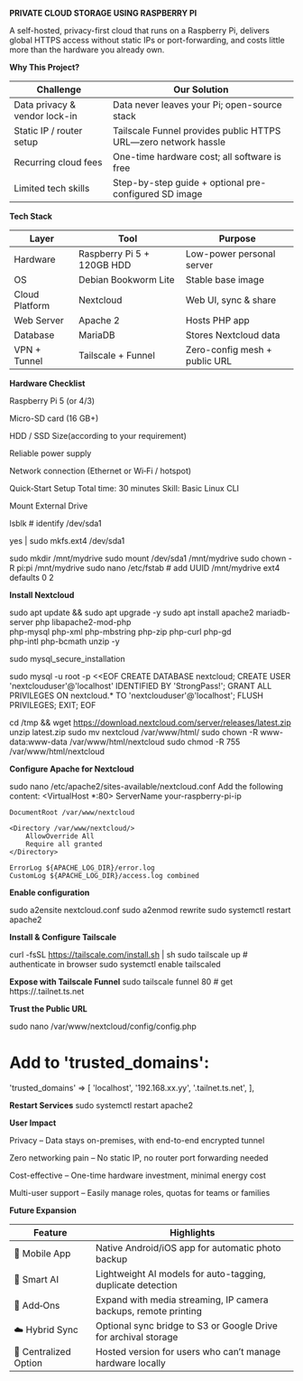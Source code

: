 **PRIVATE CLOUD STORAGE USING RASPBERRY PI**


A self-hosted, privacy-first cloud that runs on a Raspberry Pi, delivers global HTTPS access without static IPs or port-forwarding, and costs little more than the hardware you already own.

**Why This Project?**

| Challenge                     | Our Solution                                                   |
| ----------------------------- | -------------------------------------------------------------- |
| Data privacy & vendor lock-in | Data never leaves your Pi; open-source stack                   |
| Static IP / router setup      | Tailscale Funnel provides public HTTPS URL—zero network hassle |
| Recurring cloud fees          | One-time hardware cost; all software is free                   |
| Limited tech skills           | Step-by-step guide + optional pre-configured SD image          |

**Tech Stack**

| Layer          | Tool                       | Purpose                       |
| -------------- | -------------------------- | ----------------------------- |
| Hardware       | Raspberry Pi 5 + 120GB HDD | Low-power personal server     |
| OS             | Debian Bookworm Lite       | Stable base image             |
| Cloud Platform | Nextcloud                  | Web UI, sync & share          |
| Web Server     | Apache 2                   | Hosts PHP app                 |
| Database       | MariaDB                    | Stores Nextcloud data         |
| VPN + Tunnel   | Tailscale + Funnel         | Zero-config mesh + public URL |

**Hardware Checklist**

Raspberry Pi 5 (or 4/3)

Micro-SD card (16 GB+)

HDD / SSD Size(according to your requirement)

Reliable power supply

Network connection (Ethernet or Wi‑Fi / hotspot)

Quick‑Start Setup
Total time: 30 minutes
Skill: Basic Linux CLI

Mount External Drive

lsblk                      # identify /dev/sda1

yes | sudo mkfs.ext4 /dev/sda1

sudo mkdir /mnt/mydrive
sudo mount /dev/sda1 /mnt/mydrive
sudo chown -R pi:pi /mnt/mydrive
sudo nano /etc/fstab       # add UUID /mnt/mydrive ext4 defaults 0 2

**Install Nextcloud**

sudo apt update && sudo apt upgrade -y
sudo apt install apache2 mariadb-server php libapache2-mod-php \
 php-mysql php-xml php-mbstring php-zip php-curl php-gd \
 php-intl php-bcmath unzip -y

sudo mysql_secure_installation

sudo mysql -u root -p <<EOF
CREATE DATABASE nextcloud;
CREATE USER 'nextclouduser'@'localhost' IDENTIFIED BY 'StrongPass!';
GRANT ALL PRIVILEGES ON nextcloud.* TO 'nextclouduser'@'localhost';
FLUSH PRIVILEGES; EXIT;
EOF

cd /tmp && wget https://download.nextcloud.com/server/releases/latest.zip
unzip latest.zip
sudo mv nextcloud /var/www/html/
sudo chown -R www-data:www-data /var/www/html/nextcloud
sudo chmod -R 755 /var/www/html/nextcloud

**Configure Apache for Nextcloud**

sudo nano /etc/apache2/sites-available/nextcloud.conf
Add the following content:
<VirtualHost *:80>
    ServerName your-raspberry-pi-ip

    DocumentRoot /var/www/nextcloud

    <Directory /var/www/nextcloud/>
        AllowOverride All
        Require all granted
    </Directory>

    ErrorLog ${APACHE_LOG_DIR}/error.log
    CustomLog ${APACHE_LOG_DIR}/access.log combined
</VirtualHost>

**Enable configuration**

sudo a2ensite nextcloud.conf
sudo a2enmod rewrite
sudo systemctl restart apache2

**Install & Configure Tailscale**

curl -fsSL https://tailscale.com/install.sh | sh
sudo tailscale up    # authenticate in browser
sudo systemctl enable tailscaled

**Expose with Tailscale Funnel**
sudo tailscale funnel 80   # get https://<device>.tailnet.ts.net

**Trust the Public URL**

sudo nano /var/www/nextcloud/config/config.php
# Add to 'trusted_domains':
'trusted_domains' => [
  'localhost',
  '192.168.xx.yy',
  '<device>.tailnet.ts.net',
],

**Restart Services**
sudo systemctl restart apache2

**User Impact**

Privacy – Data stays on-premises, with end-to-end encrypted tunnel

Zero networking pain – No static IP, no router port forwarding needed

Cost-effective – One-time hardware investment, minimal energy cost

Multi-user support – Easily manage roles, quotas for teams or families

**Future Expansion**

| Feature               | Highlights                                                      |
| --------------------- | --------------------------------------------------------------- |
| 📱 Mobile App         | Native Android/iOS app for automatic photo backup               |
| 🤖 Smart AI           | Lightweight AI models for auto-tagging, duplicate detection     |
| 🧩 Add‑Ons            | Expand with media streaming, IP camera backups, remote printing |
| ☁️ Hybrid Sync        | Optional sync bridge to S3 or Google Drive for archival storage |
| 🔄 Centralized Option | Hosted version for users who can’t manage hardware locally      |











